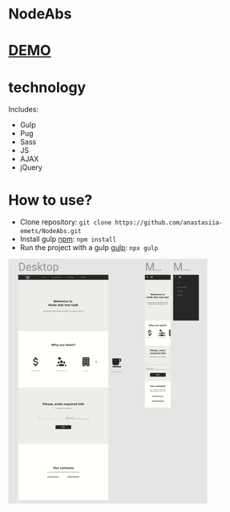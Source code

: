 # NodeAbs


# [DEMO](https://anastasiia-emets.github.io/NodeAbs/dist/index.html)
# technology
Includes:
- Gulp
- Pug
- Sass
- JS
- AJAX
- jQuery
# How to use?
- Clone repository: `git clone https://github.com/anastasiia-emets/NodeAbs.git`
- Install gulp [npm](https://www.npmjs.com/): `npm install`
- Run the project with a gulp [gulp](https://gulpjs.com/): `npx gulp`


![alt text](https://github.com/anastasiia-emets/NodeAbs/blob/master/Untitled.png "NodeAbs")
